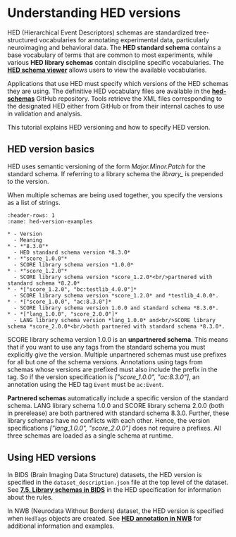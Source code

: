 # Understanding HED versions

HED (Hierarchical Event Descriptors) schemas are standardized tree-structured vocabularies for annotating experimental data, particularly 
neuroimaging and behavioral data. 
The **HED standard schema** contains a base vocabulary of terms that are common to most experiments,
while various **HED library schemas** contain discipline specific vocabularies.
The [**HED schema viewer**](https://www.hedtags.org/hed-schema-browser/) allows users to view the available vocabularies.

Applications that use HED must specify which versions of the HED schemas they are using.
The definitive HED vocabulary files are available in the
[**hed-schemas**](https://github.com/hed-standard/hed-schemas) GitHub repository.
Tools retrieve the XML files corresponding to the designated HED either from GitHub or from
their internal caches to use in validation and analysis.

This tutorial explains HED versioning and how to specify HED version.

## HED version basics

HED uses semantic versioning of the form *Major.Minor.Patch* for the standard schema.
If referring to a library schema the *library_* is prepended to the version.

When multiple schemas are being used together, you specify the versions as a list of strings.


```{list-table} HED version examples
:header-rows: 1
:name: hed-version-examples

* - Version
  - Meaning
* - *"8.3.0"*
  - HED standard schema version *8.3.0*
* - *"score_1.0.0"*
  - SCORE library schema version *1.0.0*
* - *"score_1.2.0"*
  - SCORE library schema version *score_1.2.0*<br/>partnered with standard schema *8.2.0*
* - *["score_1.2.0", "bc:testlib_4.0.0"]*
  - SCORE library schema version *score_1.2.0* and *testlib_4.0.0*.
* - *["score_1.0.0", "ac:8.3.0"]*
  - SCORE library schema version 1.0.0 and standard schema *8.3.0*.
* - *["lang_1.0.0", "score_2.0.0"]*
  - LANG library schema version *lang_1.0.0* and<br/>SCORE library schema *score_2.0.0*<br/>both partnered with standard schema *8.3.0*.
```  

SCORE library schema version 1.0.0 is an **unpartnered schema**.
This means that if you want to use any tags from the standard schema you must explicitly give the version.
Multiple unpartnered schemas must use prefixes for all but one of the schema versions.
Annotations using tags from schemas whose versions are prefixed must also include the prefix in the tag.
So if the version specification is *["score_1.0.0", "ac:8.3.0"]*, an annotation using the HED tag `Event`
must be `ac:Event`.

**Partnered schemas** automatically include a specific version of the standard schema.
LANG library schema 1.0.0 and SCORE library schema 2.0.0 (both in prerelease)
are both partnered with standard schema 8.3.0.
Further, these library schemas have no conflicts with each other.
Hence, the version specifications *["lang_1.0.0", "score_2.0.0"]* does not require a prefixes.
All three schemas are loaded as a single schema at runtime.

## Using HED versions

In BIDS (Brain Imaging Data Structure) datasets, the HED version is
specified in the `dataset_description.json` file at the top level of the dataset.
See [**7.5. Library schemas in BIDS**](https://www.hedtags.org/hed-specification/07_Library_schemas.html#library-schemas-in-bids)
in the HED specification for information about the rules.

In NWB (Neurodata Without Borders) dataset, the HED version is specified
when `HedTags` objects are created.
See [**HED annotation in NWB**](https://www.hedtags.org/hed-resources/HedAnnotationInNWB.html)
for additional information and examples.

